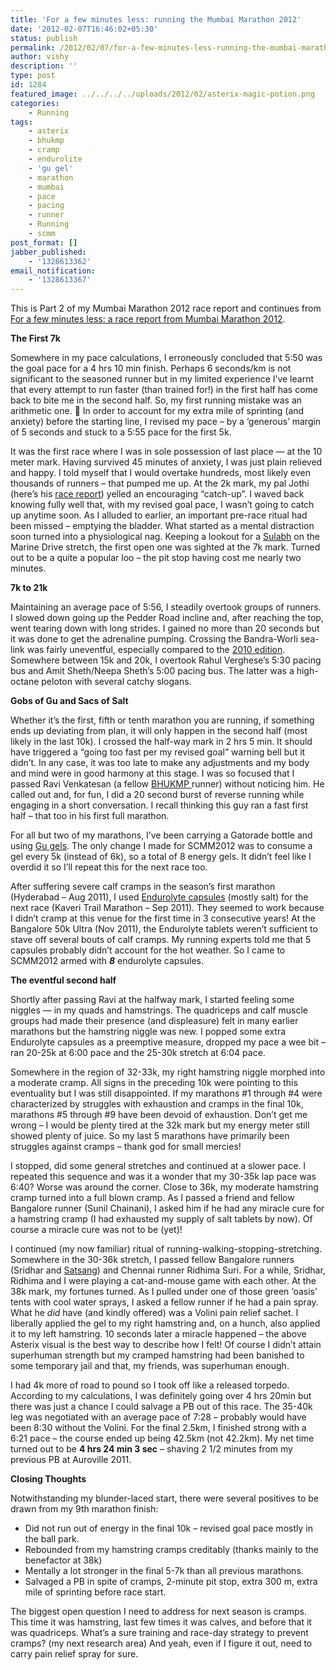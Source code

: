 ```yaml
---
title: 'For a few minutes less: running the Mumbai Marathon 2012'
date: '2012-02-07T16:46:02+05:30'
status: publish
permalink: /2012/02/07/for-a-few-minutes-less-running-the-mumbai-marathon-2012
author: vishy
description: ''
type: post
id: 1284
featured_image: ../../../../uploads/2012/02/asterix-magic-potion.png
categories: 
    - Running
tags:
    - asterix
    - bhukmp
    - cramp
    - endurolite
    - 'gu gel'
    - marathon
    - mumbai
    - pace
    - pacing
    - runner
    - Running
    - scmm
post_format: []
jabber_published:
    - '1328613362'
email_notification:
    - '1328613367'
---
```


This is Part 2 of my Mumbai Marathon 2012 race report and continues from [For a few minutes less: a race report from Mumbai Marathon 2012](http://ulaar.wordpress.com/2012/02/01/for-a-few-minutes-less-a-race-report-from-mumbai-marathon-2012/).

**The First 7k**

Somewhere in my pace calculations, I erroneously concluded that 5:50 was the goal pace for a 4 hrs 10 min finish. Perhaps 6 seconds/km is not significant to the seasoned runner but in my limited experience I’ve learnt that every attempt to run faster (than trained for!) in the first half has come back to bite me in the second half. So, my first running mistake was an arithmetic one. 🙂 In order to account for my extra mile of sprinting (and anxiety) before the starting line, I revised my pace – by a ‘generous’ margin of 5 seconds and stuck to a 5:55 pace for the first 5k.

It was the first race where I was in sole possession of last place — at the 10 meter mark. Having survived 45 minutes of anxiety, I was just plain relieved and happy. I told myself that I would overtake hundreds, most likely even thousands of runners – that pumped me up. At the 2k mark, my pal Jothi (here’s his [race report](http://jothi-reflections.blogspot.com/2012/01/scmm-2012.html)) yelled an encouraging “catch-up”. I waved back knowing fully well that, with my revised goal pace, I wasn’t going to catch up anytime soon. As I alluded to earlier, an important pre-race ritual had been missed – emptying the bladder. What started as a mental distraction soon turned into a physiological nag. Keeping a lookout for a [Sulabh](http://en.wikipedia.org/wiki/Sulabh_International) on the Marine Drive stretch, the first open one was sighted at the 7k mark. Turned out to be a quite a popular loo – the pit stop having cost me nearly two minutes.

**7k to 21k**

Maintaining an average pace of 5:56, I steadily overtook groups of runners. I slowed down going up the Pedder Road incline and, after reaching the top, went tearing down with long strides. I gained no more than 20 seconds but it was done to get the adrenaline pumping. Crossing the Bandra-Worli sea-link was fairly uneventful, especially compared to the [2010 edition](http://ulaar.wordpress.com/2010/02/14/running-the-course-mumbai-marathon-2010/). Somewhere between 15k and 20k, I overtook Rahul Verghese’s 5:30 pacing bus and Amit Sheth/Neepa Sheth’s 5:00 pacing bus. The latter was a high-octane peloton with several catchy slogans.

**Gobs of Gu and Sacs of Salt**

Whether it’s the first, fifth or tenth marathon you are running, if something ends up deviating from plan, it will only happen in the second half (most likely in the last 10k). I crossed the half-way mark in 2 hrs 5 min. It should have triggered a “going too fast per my revised goal” warning bell but it didn’t. In any case, it was too late to make any adjustments and my body and mind were in good harmony at this stage. I was so focused that I passed Ravi Venkatesan (a fellow [BHUKMP ](http://www.telegraphindia.com/1110612/jsp/7days/story_14102339.jsp)runner) without noticing him. He called out and, for fun, I did a 20 second burst of reverse running while engaging in a short conversation. I recall thinking this guy ran a fast first half – that too in his first full marathon.

For all but two of my marathons, I’ve been carrying a Gatorade bottle and using [Gu gels](http://www.amazon.com/Energy-Gel-Mandarin-Orange-24-Count/dp/B003V1TNJY/ref=sr_1_1?ie=UTF8&qid=1328594466&sr=8-1). The only change I made for SCMM2012 was to consume a gel every 5k (instead of 6k), so a total of 8 energy gels. It didn’t feel like I overdid it so I’ll repeat this for the next race too.

After suffering severe calf cramps in the season’s first marathon (Hyderabad – Aug 2011), I used [Endurolyte capsules](http://www.amazon.com/Hammer-Endurolyte-Capsules-Bottle-Plain/dp/B001AYMJFE/ref=sr_1_cc_1?s=aps&ie=UTF8&qid=1328594730&sr=1-1-catcorr) (mostly salt) for the next race (Kaveri Trail Marathon – Sep 2011). They seemed to work because I didn’t cramp at this venue for the first time in 3 consecutive years! At the Bangalore 50k Ultra (Nov 2011), the Endurolyte tablets weren’t sufficient to stave off several bouts of calf cramps. My running experts told me that 5 capsules probably didn’t account for the hot weather. So I came to SCMM2012 armed with ***8*** endurolyte capsules.

**The eventful second half**

Shortly after passing Ravi at the halfway mark, I started feeling some niggles — in my quads and hamstrings. The quadriceps and calf muscle groups had made their presence (and displeasure) felt in many earlier marathons but the hamstring niggle was new. I popped some extra Endurolyte capsules as a preemptive measure, dropped my pace a wee bit – ran 20-25k at 6:00 pace and the 25-30k stretch at 6:04 pace.

Somewhere in the region of 32-33k, my right hamstring niggle morphed into a moderate cramp. All signs in the preceding 10k were pointing to this eventuality but I was still disappointed. If my marathons #1 through #4 were characterized by struggles with exhaustion and cramps in the final 10k, marathons #5 through #9 have been devoid of exhaustion. Don’t get me wrong – I would be plenty tired at the 32k mark but my energy meter still showed plenty of juice. So my last 5 marathons have primarily been struggles against cramps – thank god for small mercies!

I stopped, did some general stretches and continued at a slower pace. I repeated this sequence and was it a wonder that my 30-35k lap pace was 6:40? Worse was around the corner. Close to 36k, my moderate hamstring cramp turned into a full blown cramp. As I passed a friend and fellow Bangalore runner (Sunil Chainani), I asked him if he had any miracle cure for a hamstring cramp (I had exhausted my supply of salt tablets by now). Of course a miracle cure was not to be (yet)!

I continued (my now familiar) ritual of running-walking-stopping-stretching. Somewhere in the 30-36k stretch, I passed fellow Bangalore runners (Sridhar and [Satsang](http://www.facebook.com/l.php?u=http%3A%2F%2Fwww.dailymile.com%2Fpeople%2Frsatsang%2Fentries%2F12177636&h=zAQEKEDlaAQE2cP1rABXuMMrLdB0tsWFzA7qE8bDKH-SJuw)) and Chennai runner Ridhima Suri. For a while, Sridhar, Ridhima and I were playing a cat-and-mouse game with each other. At the 38k mark, my fortunes turned. As I pulled under one of those green ‘oasis’ tents with cool water sprays, I asked a fellow runner if he had a pain spray. What he *did* have (and kindly offered) was a Volini pain relief sachet. I liberally applied the gel to my right hamstring and, on a hunch, also applied it to my left hamstring. 10 seconds later a miracle happened – the above Asterix visual is the best way to describe how I felt! Of course I didn’t attain superhuman strength but my cramped hamstring had been banished to some temporary jail and that, my friends, was superhuman enough.

I had 4k more of road to pound so I took off like a released torpedo. According to my calculations, I was definitely going over 4 hrs 20min but there was just a chance I could salvage a PB out of this race. The 35-40k leg was negotiated with an average pace of 7:28 – probably would have been 8:30 without the Volini. For the final 2.5km, I finished strong with a 6:21 pace – the course ended up being 42.5km (not 42.2km). My net time turned out to be **4 hrs 24 min 3 sec** – shaving 2 1/2 minutes from my previous PB at Auroville 2011.

**Closing Thoughts**

Notwithstanding my blunder-laced start, there were several positives to be drawn from my 9th marathon finish:

- Did not run out of energy in the final 10k – revised goal pace mostly in the ball park.
- Rebounded from my hamstring cramps creditably (thanks mainly to the benefactor at 38k)
- Mentally a lot stronger in the final 5-7k than all previous marathons.
- Salvaged a PB in spite of cramps, 2-minute pit stop, extra 300 m, extra mile of sprinting before race start.

The biggest open question I need to address for next season is cramps. This time it was hamstring, last few times it was calves, and before that it was quadriceps. What’s a sure training and race-day strategy to prevent cramps? (my next research area) And yeah, even if I figure it out, need to carry pain relief spray for sure.
